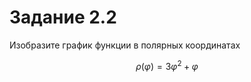 # Задание 2.2

Изобразите график функции в полярных координатах

$$\rho(\varphi) = 3 \varphi^2 + \varphi$$

